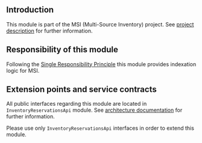 ## Introduction

This module is part of the MSI (Multi-Source Inventory) project. See 
[project description](https://devdocs.magento.com/guides/v2.3/inventory/index.html) 
for further information.

## Responsibility of this module

Following the [Single Responsibility Principle](https://en.wikipedia.org/wiki/Single_responsibility_principle)
this module provides indexation logic for MSI.

## Extension points and service contracts

All public interfaces regarding this module are located in `InventoryReservationsApi` module. See 
[architecture documentation](https://devdocs.magento.com/guides/v2.3/inventory/architecture.html) 
for further information. 

Please use only `InventoryReservationsApi` interfaces in order to extend this module.
